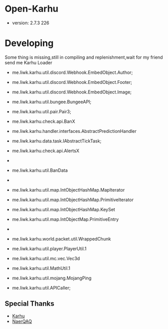 # Open-Karhu
- version: 2.7.3 226
# Developing
Some thing is missing,still in compiling and replenishment,wait for my friend send me Karhu Loader
- me.liwk.karhu.util.discord.Webhook.EmbedObject.Author;
- me.liwk.karhu.util.discord.Webhook.EmbedObject.Footer;
- me.liwk.karhu.util.discord.Webhook.EmbedObject.Image;

- me.liwk.karhu.util.bungee.BungeeAPI;
- me.liwk.karhu.util.pair.Pair3;
- me.liwk.karhu.check.api.BanX

- me.liwk.karhu.handler.interfaces.AbstractPredictionHandler
- me.liwk.karhu.data.task.IAbstractTickTask;
- me.liwk.karhu.check.api.AlertsX
- 
- me.liwk.karhu.util.BanData
- 
- me.liwk.karhu.util.map.IntObjectHashMap.MapIterator
- me.liwk.karhu.util.map.IntObjectHashMap.PrimitiveIterator
- me.liwk.karhu.util.map.IntObjectHashMap.KeySet
- me.liwk.karhu.util.map.IntObjectMap.PrimitiveEntry
- 
- me.liwk.karhu.world.packet.util.WrappedChunk
- me.liwk.karhu.util.player.PlayerUtil.1
- me.liwk.karhu.util.mc.vec.Vec3d
- me.liwk.karhu.util.MathUtil.1


- me.liwk.karhu.util.mojang.MojangPing
- me.liwk.karhu.util.APICaller;


## Special Thanks
- [Karhu](https://www.karhu.ac/)
- [NaerQAQ](https://github.com/NaerQAQ)
